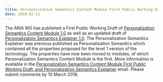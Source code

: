 ```yaml
---
title: Personalization Semantics Content Module First Public Working Draft, and Personalization Semantics Explainer
date: 2018-02-13
---
```


The ARIA WG has published a First Public Working Draft of [Personalization Semantics Content Module 1.0](https://www.w3.org/TR/personalization-semantics-content-1.0/) as well as an updated draft of [Personalization Semantics Explainer 1.0](https://www.w3.org/TR/personalization-semantics-1.0/). The Personalization Semantics Explainer was previous published as Personalization Semantics which contained all the properties proposed for the level 1 version of the technology. The properties have now been moved to modules, of which Personalization Semantics Content Module is the first. More information is available in the [Personalization Semantics Content Module First Public Working Draft, and Personalization Semantics Explainer](https://lists.w3.org/Archives/Public/w3c-wai-ig/2018JanMar/0148.html) email. Please submit comments by 10 March 2018.